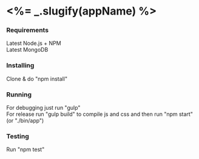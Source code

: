 # <%= _.slugify(appName) %>

### Requirements

Latest Node.js + NPM  
Latest MongoDB  

### Installing

Clone & do "npm install"  

### Running

For debugging just run "gulp"  
For release run "gulp build" to compile js and css and then run "npm start" (or "./bin/app")  

### Testing

Run "npm test"  